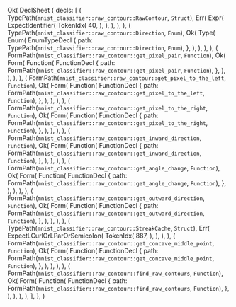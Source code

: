 Ok(
    DeclSheet {
        decls: [
            (
                TypePath(`mnist_classifier::raw_contour::RawContour`, `Struct`),
                Err(
                    Expr(
                        ExpectIdentifier(
                            TokenIdx(
                                40,
                            ),
                        ),
                    ),
                ),
            ),
            (
                TypePath(`mnist_classifier::raw_contour::Direction`, `Enum`),
                Ok(
                    Type(
                        Enum(
                            EnumTypeDecl {
                                path: TypePath(`mnist_classifier::raw_contour::Direction`, `Enum`),
                            },
                        ),
                    ),
                ),
            ),
            (
                FormPath(`mnist_classifier::raw_contour::get_pixel_pair`, `Function`),
                Ok(
                    Form(
                        Function(
                            FunctionDecl {
                                path: FormPath(`mnist_classifier::raw_contour::get_pixel_pair`, `Function`),
                            },
                        ),
                    ),
                ),
            ),
            (
                FormPath(`mnist_classifier::raw_contour::get_pixel_to_the_left`, `Function`),
                Ok(
                    Form(
                        Function(
                            FunctionDecl {
                                path: FormPath(`mnist_classifier::raw_contour::get_pixel_to_the_left`, `Function`),
                            },
                        ),
                    ),
                ),
            ),
            (
                FormPath(`mnist_classifier::raw_contour::get_pixel_to_the_right`, `Function`),
                Ok(
                    Form(
                        Function(
                            FunctionDecl {
                                path: FormPath(`mnist_classifier::raw_contour::get_pixel_to_the_right`, `Function`),
                            },
                        ),
                    ),
                ),
            ),
            (
                FormPath(`mnist_classifier::raw_contour::get_inward_direction`, `Function`),
                Ok(
                    Form(
                        Function(
                            FunctionDecl {
                                path: FormPath(`mnist_classifier::raw_contour::get_inward_direction`, `Function`),
                            },
                        ),
                    ),
                ),
            ),
            (
                FormPath(`mnist_classifier::raw_contour::get_angle_change`, `Function`),
                Ok(
                    Form(
                        Function(
                            FunctionDecl {
                                path: FormPath(`mnist_classifier::raw_contour::get_angle_change`, `Function`),
                            },
                        ),
                    ),
                ),
            ),
            (
                FormPath(`mnist_classifier::raw_contour::get_outward_direction`, `Function`),
                Ok(
                    Form(
                        Function(
                            FunctionDecl {
                                path: FormPath(`mnist_classifier::raw_contour::get_outward_direction`, `Function`),
                            },
                        ),
                    ),
                ),
            ),
            (
                TypePath(`mnist_classifier::raw_contour::StreakCache`, `Struct`),
                Err(
                    ExpectLCurlOrLParOrSemicolon(
                        TokenIdx(
                            887,
                        ),
                    ),
                ),
            ),
            (
                FormPath(`mnist_classifier::raw_contour::get_concave_middle_point`, `Function`),
                Ok(
                    Form(
                        Function(
                            FunctionDecl {
                                path: FormPath(`mnist_classifier::raw_contour::get_concave_middle_point`, `Function`),
                            },
                        ),
                    ),
                ),
            ),
            (
                FormPath(`mnist_classifier::raw_contour::find_raw_contours`, `Function`),
                Ok(
                    Form(
                        Function(
                            FunctionDecl {
                                path: FormPath(`mnist_classifier::raw_contour::find_raw_contours`, `Function`),
                            },
                        ),
                    ),
                ),
            ),
        ],
    },
)